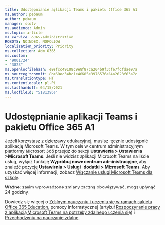 ```yaml
---
title: Udostępnianie aplikacji Teams i pakietu Office 365 A1
ms.author: pebaum
author: pebaum
manager: scotv
ms.audience: Admin
ms.topic: article
ms.service: o365-administration
ROBOTS: NOINDEX, NOFOLLOW
localization_priority: Priority
ms.collection: Adm_O365
ms.custom:
- "9001724"
- "3823"
ms.openlocfilehash: e99fcc49108c9e8f87ca204b9f3dfe7fcfdae97a
ms.sourcegitcommit: 8bc60ec34bc1e40685e3976576e04a2623f63a7c
ms.translationtype: HT
ms.contentlocale: pl-PL
ms.lasthandoff: 04/15/2021
ms.locfileid: "51813950"
---
```

# <a name="enabling-teams-and-office-365-a1"></a>Udostępnianie aplikacji Teams i pakietu Office 365 A1

Jeżeli korzystasz z dzierżawy edukacyjnej, musisz ręcznie udostępnić aplikację Microsoft Teams. W tym celu w centrum administracyjnym platformy Microsoft 365 przejdź do sekcji **Ustawienia > Ustawienia >Microsoft Teams**. Jeśli nie widzisz aplikacji Microsoft Teams na liście usług, wyłącz funkcję **Wypróbuj nowe centrum administracyjne**, aby znaleźć pozycję **Ustawienia > Usługi i dodatki > Microsoft Teams**. Aby uzyskać więcej informacji, zobacz [Włączanie usługi Microsoft Teams dla szkoły](https://docs.microsoft.com/microsoft-365/education/intune-edu-trial/enable-microsoft-teams#enable-microsoft-teams-for-your-school-1).

**Ważne**: zanim wprowadzone zmiany zaczną obowiązywać, mogą upłynąć 24 godziny. 

Dowiedz się więcej o [Zdalnym nauczaniu i uczeniu się w ramach pakietu Office 365 Education](https://support.office.com/article/remote-teaching-and-learning-in-office-365-education-f651ccae-7b65-478b-8366-51bb884025c4), pomocy informatycznej (artykuł [Rozpoczynanie pracy z aplikacją Microsoft Teams na potrzeby zdalnego uczenia się](https://docs.microsoft.com/MicrosoftTeams/remote-learning-edu)) i [Przechodzeniu na nauczanie zdalne](https://www.microsoft.com/education/remote-learning).